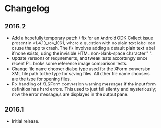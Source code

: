 # Changelog


## 2016.2
- Add a hopefully temporary patch / fix for an Android ODK Collect issue
  present in v1.4.10_rev_1061, where a question with no plain text label can
  cause the app to crash. The fix involves adding a default plain text label if
  none exists, using the invisible HTML non-blank-space character "&nbsp;".
- Update versions of requirements, and tweak tests accordingly since recent PIL
  broke some reference image comparison tests.
- Change file name chooser dialog type used for the XForm conversion XML file
  path to the type for saving files. All other file name choosers are the type
  for opening files.
- Fix handling of XLSForm conversion warning messages if the input form
  definition has hard errors. This used to just fail silently and mysteriously;
  now the error message/s are displayed in the output pane.


## 2016.1
- Initial release.